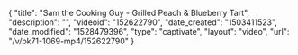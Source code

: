 {
    "title": "Sam the Cooking Guy - Grilled Peach & Blueberry Tart",
    "description": "",
    "videoid": "152622790",
    "date_created": "1503411523",
    "date_modified": "1528479396",
    "type": "captivate",
    "layout": "video",
    "url": "\/v\/bk71-1069-mp4\/152622790"
}